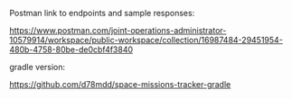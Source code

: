 Postman link to endpoints and sample responses:

https://www.postman.com/joint-operations-administrator-10579914/workspace/public-workspace/collection/16987484-29451954-480b-4758-80be-de0cbf4f3840

gradle version:

https://github.com/d78mdd/space-missions-tracker-gradle
